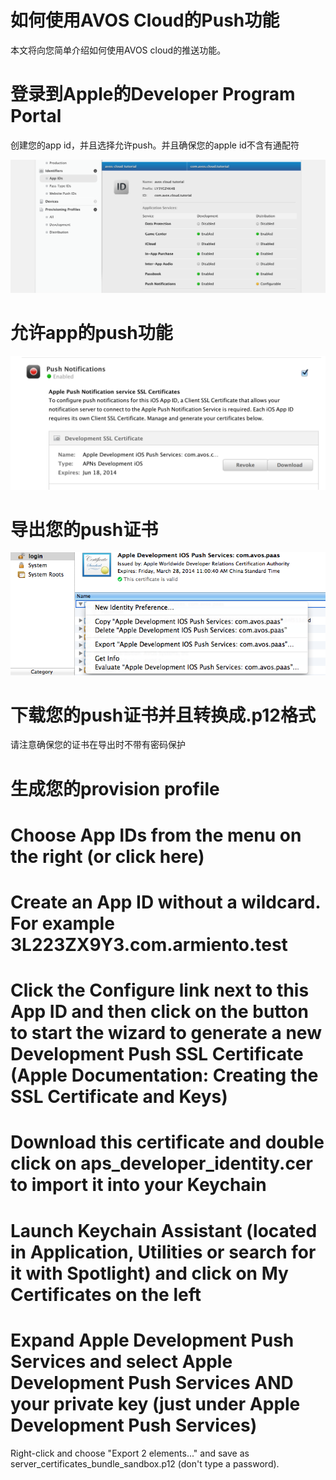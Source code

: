 # 如何使用AVOS  Cloud的Push功能

本文将向您简单介绍如何使用AVOS cloud的推送功能。


# 登录到Apple的Developer Program Portal

创建您的app id，并且选择允许push。并且确保您的apple id不含有通配符

![Apple Developer Program Portal](images/push-apple-developer-port.png)

# 允许app的push功能

![Enable push](images/enable-push.png)

# 导出您的push证书

![Export push certification](images/export-certification.png)

# 下载您的push证书并且转换成.p12格式
请注意确保您的证书在导出时不带有密码保护


# 生成您的provision profile

# 


# Choose App IDs from the menu on the right (or click here)

# Create an App ID without a wildcard. For example 3L223ZX9Y3.com.armiento.test

# Click the Configure link next to this App ID and then click on the button to start the wizard to generate a new Development Push SSL Certificate (Apple Documentation: Creating the SSL Certificate and Keys)

# Download this certificate and double click on aps_developer_identity.cer to import it into your Keychain

# Launch Keychain Assistant (located in Application, Utilities or search for it with Spotlight) and click on My Certificates on the left

# Expand Apple Development Push Services and select Apple Development Push Services AND your private key (just under Apple Development Push Services)
Right-click and choose "Export 2 elements..." and save as server_certificates_bundle_sandbox.p12 (don't type a password).
